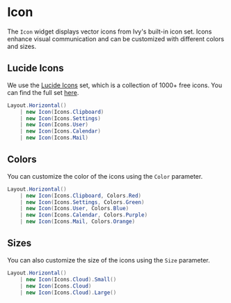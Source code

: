 # Icon

<Ingress Text="Display beautiful vector icons from the comprehensive Lucide icon set with customizable colors, sizes, and styling options." />

The `Icon` widget displays vector icons from Ivy's built-in icon set. Icons enhance visual communication and can be customized with different colors and sizes.

## Lucide Icons

We use the [Lucide Icons](https://lucide.dev/icons/) set, which is a collection of 1000+ free icons. You can find the full set [here](https://lucide.dev/icons/).

```csharp demo-tabs ivy-bg
Layout.Horizontal()
    | new Icon(Icons.Clipboard)
    | new Icon(Icons.Settings)
    | new Icon(Icons.User)
    | new Icon(Icons.Calendar)
    | new Icon(Icons.Mail)
```

## Colors

You can customize the color of the icons using the `Color` parameter.

```csharp demo-tabs ivy-bg
Layout.Horizontal()
    | new Icon(Icons.Clipboard, Colors.Red)
    | new Icon(Icons.Settings, Colors.Green)
    | new Icon(Icons.User, Colors.Blue)
    | new Icon(Icons.Calendar, Colors.Purple)
    | new Icon(Icons.Mail, Colors.Orange)
```

## Sizes

You can also customize the size of the icons using the `Size` parameter.

```csharp demo-tabs ivy-bg
Layout.Horizontal()
    | new Icon(Icons.Cloud).Small()
    | new Icon(Icons.Cloud)
    | new Icon(Icons.Cloud).Large()
```

<WidgetDocs Type="Ivy.Icon" ExtensionTypes="Ivy.IconExtensions" SourceUrl="https://github.com/Ivy-Interactive/Ivy-Framework/blob/main/Ivy/Widgets/Primitives/Icon.cs"/>
